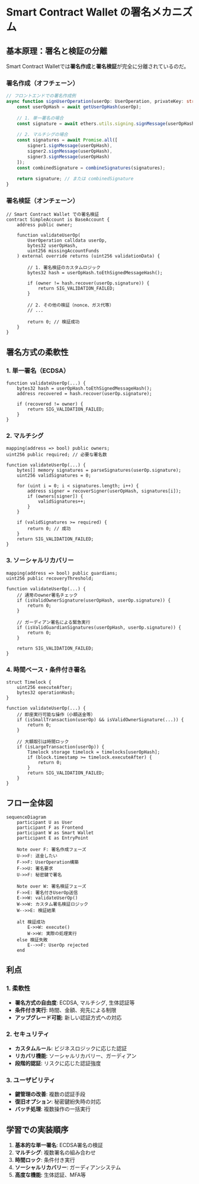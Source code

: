# Smart Contract Wallet の署名メカニズム

## 基本原理：署名と検証の分離

Smart Contract Walletでは**署名作成**と**署名検証**が完全に分離されているのだ。

### 署名作成（オフチェーン）
```typescript
// フロントエンドでの署名作成例
async function signUserOperation(userOp: UserOperation, privateKey: string) {
    const userOpHash = await getUserOpHash(userOp);
    
    // 1. 単一署名の場合
    const signature = await ethers.utils.signing.signMessage(userOpHash, privateKey);
    
    // 2. マルチシグの場合
    const signatures = await Promise.all([
        signer1.signMessage(userOpHash),
        signer2.signMessage(userOpHash),
        signer3.signMessage(userOpHash)
    ]);
    const combinedSignature = combineSignatures(signatures);
    
    return signature; // または combinedSignature
}
```

### 署名検証（オンチェーン）
```solidity
// Smart Contract Wallet での署名検証
contract SimpleAccount is BaseAccount {
    address public owner;
    
    function validateUserOp(
        UserOperation calldata userOp,
        bytes32 userOpHash,
        uint256 missingAccountFunds
    ) external override returns (uint256 validationData) {
        
        // 1. 署名検証のカスタムロジック
        bytes32 hash = userOpHash.toEthSignedMessageHash();
        
        if (owner != hash.recover(userOp.signature)) {
            return SIG_VALIDATION_FAILED;
        }
        
        // 2. その他の検証（nonce、ガス代等）
        // ...
        
        return 0; // 検証成功
    }
}
```

## 署名方式の柔軟性

### 1. 単一署名（ECDSA）
```solidity
function validateUserOp(...) {
    bytes32 hash = userOpHash.toEthSignedMessageHash();
    address recovered = hash.recover(userOp.signature);
    
    if (recovered != owner) {
        return SIG_VALIDATION_FAILED;
    }
}
```

### 2. マルチシグ
```solidity
mapping(address => bool) public owners;
uint256 public required; // 必要な署名数

function validateUserOp(...) {
    bytes[] memory signatures = parseSignatures(userOp.signature);
    uint256 validSignatures = 0;
    
    for (uint i = 0; i < signatures.length; i++) {
        address signer = recoverSigner(userOpHash, signatures[i]);
        if (owners[signer]) {
            validSignatures++;
        }
    }
    
    if (validSignatures >= required) {
        return 0; // 成功
    }
    return SIG_VALIDATION_FAILED;
}
```

### 3. ソーシャルリカバリー
```solidity
mapping(address => bool) public guardians;
uint256 public recoveryThreshold;

function validateUserOp(...) {
    // 通常のowner署名チェック
    if (isValidOwnerSignature(userOpHash, userOp.signature)) {
        return 0;
    }
    
    // ガーディアン署名による緊急実行
    if (isValidGuardianSignatures(userOpHash, userOp.signature)) {
        return 0;
    }
    
    return SIG_VALIDATION_FAILED;
}
```

### 4. 時間ベース・条件付き署名
```solidity
struct Timelock {
    uint256 executeAfter;
    bytes32 operationHash;
}

function validateUserOp(...) {
    // 即座実行可能な操作（小額送金等）
    if (isSmallTransaction(userOp) && isValidOwnerSignature(...)) {
        return 0;
    }
    
    // 大額取引は時間ロック
    if (isLargeTransaction(userOp)) {
        Timelock storage timelock = timelocks[userOpHash];
        if (block.timestamp >= timelock.executeAfter) {
            return 0;
        }
        return SIG_VALIDATION_FAILED;
    }
}
```

## フロー全体図

```mermaid
sequenceDiagram
    participant U as User
    participant F as Frontend
    participant W as Smart Wallet
    participant E as EntryPoint
    
    Note over F: 署名作成フェーズ
    U->>F: 送金したい
    F->>F: UserOperation構築
    F->>U: 署名要求
    U->>F: 秘密鍵で署名
    
    Note over W: 署名検証フェーズ
    F->>E: 署名付きUserOp送信
    E->>W: validateUserOp()
    W->>W: カスタム署名検証ロジック
    W-->>E: 検証結果
    
    alt 検証成功
        E->>W: execute()
        W->>W: 実際の処理実行
    else 検証失敗
        E-->>F: UserOp rejected
    end
```

## 利点

### 1. 柔軟性
- **署名方式の自由度**: ECDSA, マルチシグ, 生体認証等
- **条件付き実行**: 時間、金額、宛先による制限
- **アップグレード可能**: 新しい認証方式への対応

### 2. セキュリティ
- **カスタムルール**: ビジネスロジックに応じた認証
- **リカバリ機能**: ソーシャルリカバリー、ガーディアン
- **段階的認証**: リスクに応じた認証強度

### 3. ユーザビリティ  
- **鍵管理の改善**: 複数の認証手段
- **復旧オプション**: 秘密鍵紛失時の対応
- **バッチ処理**: 複数操作の一括実行

## 学習での実装順序

1. **基本的な単一署名**: ECDSA署名の検証
2. **マルチシグ**: 複数署名の組み合わせ
3. **時間ロック**: 条件付き実行
4. **ソーシャルリカバリー**: ガーディアンシステム
5. **高度な機能**: 生体認証、MFA等